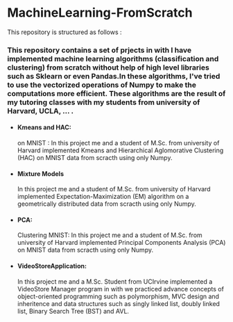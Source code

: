 # MachineLearning-FromScratch

This repository is structured as follows : 


### This repository contains a set of prjects in with I have implemented machine learning algorithms (classification and clustering) from scratch without help of high level libraries such as Sklearn or even Pandas.In these algorithms, I've tried to use the vectorized operations of Numpy to make the computations more efficient. These algorithms are the result of my tutoring classes with my students from university of Harvard, UCLA, ... .

  - #### Kmeans and HAC:
    on MNIST : In this project me and a student of M.Sc. from university of Harvard implemented Kmeans and Hierarchical Aglomorative Clustering (HAC) on MNIST data from scracth using only Numpy. 
  
  - #### Mixture Models
    In this project me and a student of M.Sc. from university of Harvard implemented Expectation-Maximization (EM) algorithm on a geometrically distributed data from scracth using only Numpy. 
  
  - #### PCA:
    Clustering MNIST: In this project me and a student of M.Sc. from university of Harvard implemented Principal Components Analysis (PCA) on MNIST data from scracth using only Numpy.
  
  - #### VideoStoreApplication: 
    In this project me and a M.Sc. Student from UCIrvine implemented a VideoStore Manager program in with we practiced advance concepts of object-oriented programming such as polymorphism, MVC design and inheritence and data structures such as singly linked list, doubly linked list, Binary Search Tree (BST) and AVL. 
  
  
  

